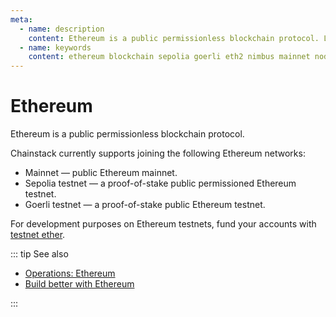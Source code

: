 ```yaml
---
meta:
  - name: description
    content: Ethereum is a public permissionless blockchain protocol. Learn how to join the Ethereum mainnet or testnets and operate an Ethereum node.
  - name: keywords
    content: ethereum blockchain sepolia goerli eth2 nimbus mainnet node
---
```


# Ethereum

Ethereum is a public permissionless blockchain protocol.

Chainstack currently supports joining the following Ethereum networks:

* Mainnet — public Ethereum mainnet.
* Sepolia testnet — a proof-of-stake public permissioned Ethereum testnet.
* Goerli testnet — a proof-of-stake public Ethereum testnet.

For development purposes on Ethereum testnets, fund your accounts with <a href="https://support.chainstack.com/hc/en-us/articles/900001458966-Ethereum-testnet-faucets" target="_blank">testnet ether</a>.

::: tip See also

* [Operations: Ethereum](/operations/ethereum/)
* <a href="https://chainstack.com/build-better-with-ethereum/" target="_blank">Build better with Ethereum</a>

:::
